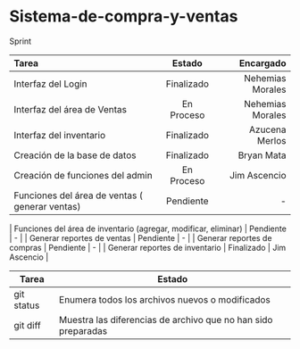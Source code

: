 
# Sistema-de-compra-y-ventas

Sprint 


| Tarea | Estado | Encargado |
| :---         |     :---:      |          ---: |
| Interfaz del Login   | Finalizado     | Nehemias Morales    |
| Interfaz del área de Ventas     | En Proceso       | Nehemias Morales      |
| Interfaz del inventario   | Finalizado     | Azucena Merlos    |
| Creación de la base de datos     | Finalizado       | Bryan Mata      |
| Creación de funciones del admin   | En Proceso     | Jim Ascencio    |
| Funciones del área de ventas ( generar ventas)     | Pendiente       | -      |



| Funciones del área de inventario (agregar, modificar, eliminar) | Pendiente | - |
| Generar reportes de ventas | Pendiente | - |
| Generar reportes de compras | Pendiente | - |
| Generar reportes de inventario | Finalizado | Jim Ascencio |


| Tarea | Estado |
| --- | --- |
| git status | Enumera todos los archivos nuevos o modificados |
| git diff | Muestra las diferencias de archivo que no han sido preparadas |


